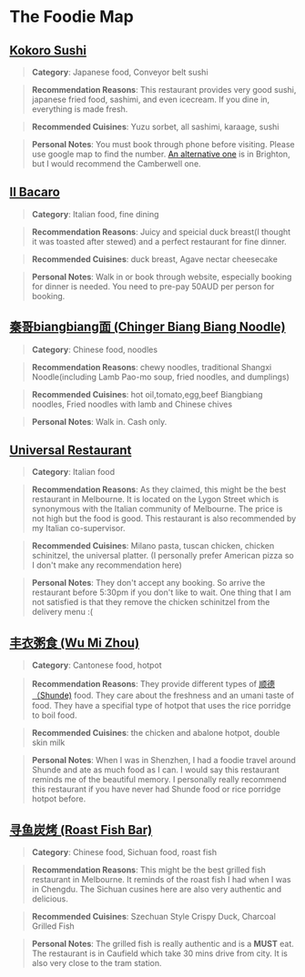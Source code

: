# The Foodie Map

## [Kokoro Sushi](https://www.kokorosushi.com.au/)
>__Category__: Japanese food, Conveyor belt sushi

>__Recommendation Reasons__: This restaurant provides very good sushi, japanese fried food, sashimi, and even icecream. If you dine in, everything is made fresh.

>__Recommended Cuisines__: Yuzu sorbet, all sashimi, karaage, sushi

>__Personal Notes__: You must book through phone before visiting. Please use google map to find the number. [An alternative one](https://www.kokorosushi.com.au/) is in Brighton, but I would recommend the Camberwell one.

## [Il Bacaro](https://www.ilbacaro.com.au/)
>__Category__: Italian food, fine dining

>__Recommendation Reasons__: Juicy and speicial duck breast(I thought it was toasted after stewed) and a perfect restaurant for fine dinner. 

>__Recommended Cuisines__: duck breast, Agave nectar cheesecake

>__Personal Notes__: Walk in or book through website, especially booking for dinner is needed. You need to pre-pay 50AUD per person for booking.

## [秦哥biangbiang面 (Chinger Biang Biang Noodle)](https://www.zomato.com/melbourne/chinger-biang-biang-noodle-carlton)
>__Category__: Chinese food, noodles

>__Recommendation Reasons__: chewy noodles, traditional Shangxi Noodle(including Lamb Pao-mo soup, fried noodles, and dumplings)

>__Recommended Cuisines__: hot oil,tomato,egg,beef Biangbiang noodles, Fried noodles with lamb and Chinese chives

>__Personal Notes__: Walk in. Cash only. 

## [Universal Restaurant](https://www.universalrestaurant.com.au/)
>__Category__: Italian food

>__Recommendation Reasons__: As they claimed, this might be the best restaurant in Melbourne. It is located on the Lygon Street which is synonymous with the Italian community of Melbourne. The price is not high but the food is good. This restaurant is also recommended by my Italian co-supervisor.


>__Recommended Cuisines__: Milano pasta, tuscan chicken, chicken schinitzel, the universal platter. (I personally prefer American pizza so I don't make any recommendation here)

>__Personal Notes__: They don't accept any booking. So arrive the restaurant before 5:30pm if you don't like to wait. One thing that I am not satisfied is that they remove the chicken schinitzel from the delivery menu :(

## [丰衣粥食 (Wu Mi Zhou)](https://www.zomato.com/melbourne/wu-mi-zhou-cbd/photos)
>__Category__: Cantonese food, hotpot

>__Recommendation Reasons__: They provide different types of [顺德（Shunde)](https://zh.m.wikipedia.org/zh-cn/%E9%A0%86%E5%BE%B7%E8%8F%9C) food. They care about the freshness and an umani taste of food. They have a specifial type of hotpot that uses the rice porridge to boil food. 

>__Recommended Cuisines__: the chicken and abalone hotpot, double skin milk

>__Personal Notes__: When I was in Shenzhen, I had a foodie travel around Shunde and ate as much food as I can. I would say this restaurant reminds me of the beautiful memory. I personally really recommend this restaurant if you have never had Shunde food or rice porridge hotpot before.

## [寻鱼炭烤 (Roast Fish Bar)](https://roastfishbar.com.au/)
>__Category__: Chinese food, Sichuan food, roast fish

>__Recommendation Reasons__: This might be the best grilled fish restaurant in Melbourne. It reminds of the roast fish I had when I was in Chengdu. The Sichuan cusines here are also very authentic and delicious.

>__Recommended Cuisines__: Szechuan Style Crispy Duck, Charcoal Grilled Fish

>__Personal Notes__: The grilled fish is really authentic and is a __MUST__ eat. The restaurant is in Caufield which take 30 mins drive from city. It is also very close to the tram station.

